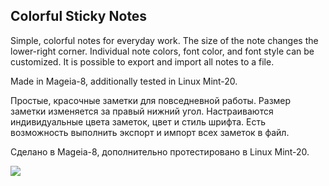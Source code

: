 Colorful Sticky Notes
--
Simple, colorful notes for everyday work. The size of the note changes  the lower-right corner. Individual note colors, font color, and font style can be customized. It is possible to export and import all notes to a file.

Made in Mageia-8, additionally tested in Linux Mint-20.

Простые, красочные заметки для повседневной работы. Размер заметки изменяется за правый нижний угол. Настраиваются индивидуальные цвета заметок, цвет и стиль шрифта. Есть возможность выполнить экспорт и импорт всех заметок в файл.

Сделано в Mageia-8, дополнительно протестировано в Linux Mint-20.

![](https://github.com/AKotov-dev/protonvpn-gui/blob/main/ScreenShots/ProtonVPN-GUI-2.png)
